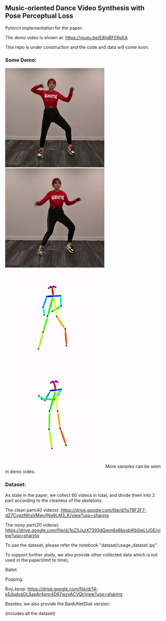 ## Music-oriented Dance Video Synthesis with Pose Perceptual Loss

Pytorch implementation for the paper:

The demo video is shown at: https://youtu.be/E8tgBFE6pEA

This repo is under construction and the code and data will come soon.

### Some Demo:
![](demo/demo_0.gif)![](demo/demo_2.gif)
![](demo/label_0.gif)![](demo/label_1.gif)
More samples can be seen in demo video.


### Dataset:
As state in the paper, we collect 60 videos in total, and divide them into 2 part according to the cleaness of the skeletons.

The clean part(40 videos):
https://drive.google.com/file/d/1o79F2F7-dZ7Cvpzf6hsVMwvfNg9LM3_K/view?usp=sharing

The noisy part(20 videos):
https://drive.google.com/file/d/1pZ3JszX7393dQwm6x6bxxbiKb0wLIJGE/view?usp=sharing

To use the dataset, please refer the notebook "dataset/usage_dataset.ipy"

To support further study, we also provide other collected data which is not used in the paper(limit to time),

Ballet:

Popping:

Boy_kpop:
https://drive.google.com/file/d/14-kEdudvaGLSapAr4prp4D67wzyACVQt/view?usp=sharing

Besides, we also provide the BaiduNetDisk version:

(includes all the dataset)



